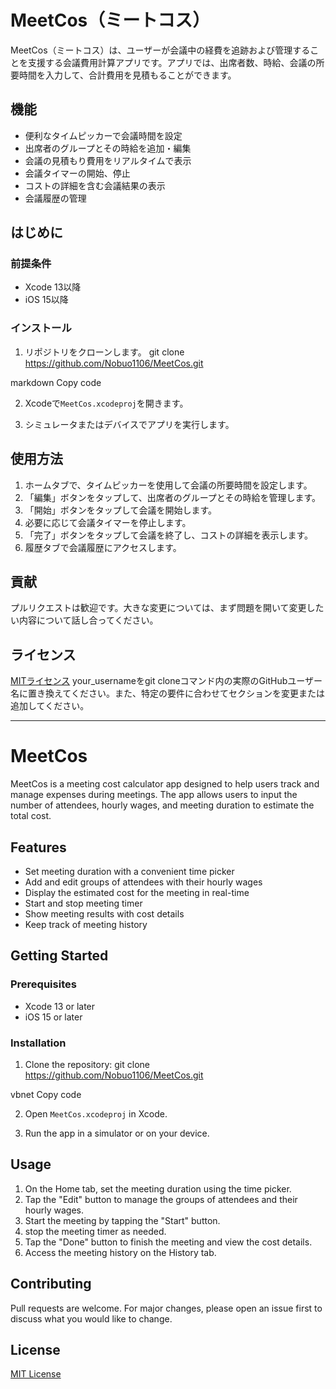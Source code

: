 # MeetCos（ミートコス）

MeetCos（ミートコス）は、ユーザーが会議中の経費を追跡および管理することを支援する会議費用計算アプリです。アプリでは、出席者数、時給、会議の所要時間を入力して、合計費用を見積もることができます。

## 機能

- 便利なタイムピッカーで会議時間を設定
- 出席者のグループとその時給を追加・編集
- 会議の見積もり費用をリアルタイムで表示
- 会議タイマーの開始、停止
- コストの詳細を含む会議結果の表示
- 会議履歴の管理

## はじめに

### 前提条件

- Xcode 13以降
- iOS 15以降

### インストール

1. リポジトリをクローンします。
git clone https://github.com/Nobuo1106/MeetCos.git

markdown
Copy code

2. Xcodeで`MeetCos.xcodeproj`を開きます。

3. シミュレータまたはデバイスでアプリを実行します。

## 使用方法

1. ホームタブで、タイムピッカーを使用して会議の所要時間を設定します。
2. 「編集」ボタンをタップして、出席者のグループとその時給を管理します。
3. 「開始」ボタンをタップして会議を開始します。
4. 必要に応じて会議タイマーを停止します。
5. 「完了」ボタンをタップして会議を終了し、コストの詳細を表示します。
6. 履歴タブで会議履歴にアクセスします。

## 貢献

プルリクエストは歓迎です。大きな変更については、まず問題を開いて変更したい内容について話し合ってください。

## ライセンス

[MITライセンス](https://choosealicense.com/licenses/mit/)
your_usernameをgit cloneコマンド内の実際のGitHubユーザー名に置き換えてください。また、特定の要件に合わせてセクションを変更または追加してください。

---

# MeetCos

MeetCos is a meeting cost calculator app designed to help users track and manage expenses during meetings. The app allows users to input the number of attendees, hourly wages, and meeting duration to estimate the total cost.

## Features

- Set meeting duration with a convenient time picker
- Add and edit groups of attendees with their hourly wages
- Display the estimated cost for the meeting in real-time
- Start and stop meeting timer
- Show meeting results with cost details
- Keep track of meeting history

## Getting Started

### Prerequisites

- Xcode 13 or later
- iOS 15 or later

### Installation

1. Clone the repository:
git clone https://github.com/Nobuo1106/MeetCos.git

vbnet
Copy code

2. Open `MeetCos.xcodeproj` in Xcode.

3. Run the app in a simulator or on your device.

## Usage

1. On the Home tab, set the meeting duration using the time picker.
2. Tap the "Edit" button to manage the groups of attendees and their hourly wages.
3. Start the meeting by tapping the "Start" button.
4. stop the meeting timer as needed.
5. Tap the "Done" button to finish the meeting and view the cost details.
6. Access the meeting history on the History tab.

## Contributing

Pull requests are welcome. For major changes, please open an issue first to discuss what you would like to change.

## License

[MIT License](https://choosealicense.com/licenses/mit/)
